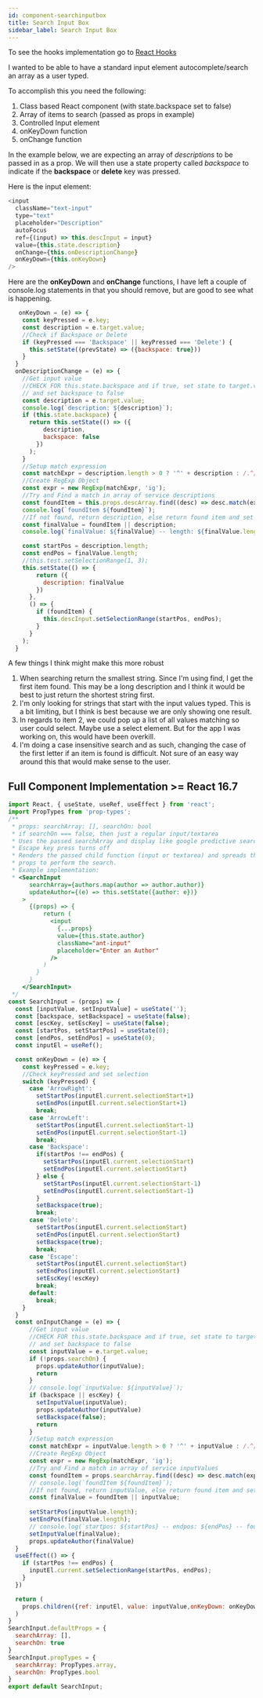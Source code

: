 ```yaml
---
id: component-searchinputbox
title: Search Input Box
sidebar_label: Search Input Box
---
```


To see the hooks implementation go to [React Hooks](../react/react-hooks/#search-input-box-hook)

I wanted to be able to have a standard input element autocomplete/search an array as a user typed.

To accomplish this you need the following:

1. Class based React component (with state.backspace set to false)
2. Array of items to search (passed as props in example)
3. Controlled Input element 
4. onKeyDown function
5. onChange function

In the example below, we are expecting an array of *descriptions* to be passed in as a prop.  We will then use a state property called *backspace* to indicate if the **backspace** or **delete** key was pressed.

Here is the input element:

```javascript
<input
  className="text-input"
  type="text"
  placeholder="Description"
  autoFocus
  ref={(input) => this.descInput = input}
  value={this.state.description}
  onChange={this.onDescriptionChange}
  onKeyDown={this.onKeyDown}
/>
```

Here are the **onKeyDown** and **onChange** functions, I have left a couple of console.log statements in that you should remove, but are good to see what is happening.

```javascript
   onKeyDown = (e) => {
    const keyPressed = e.key;
    const description = e.target.value;
    //Check if Backspace or Delete
    if (keyPressed === 'Backspace' || keyPressed === 'Delete') {
      this.setState((prevState) => ({backspace: true}))
    }
  }
  onDescriptionChange = (e) => {
    //Get input value
    //CHECK FOR this.state.backspace and if true, set state to target.value passed
    // and set backspace to false
    const description = e.target.value;
    console.log(`description: ${description}`);
    if (this.state.backspace) {
      return this.setState(() => ({ 
          description,
          backspace: false 
        })
      );
    }
    //Setup match expression
    const matchExpr = description.length > 0 ? '^' + description : /.^/;
    //Create RegExp Object
    const expr = new RegExp(matchExpr, 'ig');
    //Try and Find a match in array of service descriptions
    const foundItem = this.props.descArray.find((desc) => desc.match(expr));
    console.log(`foundItem ${foundItem}`);
    //If not found, return description, else return found item and set selection range
    const finalValue = foundItem || description;
    console.log(`finalValue: ${finalValue} -- length: ${finalValue.length}`);

    const startPos = description.length;
    const endPos = finalValue.length;
    //this.test.setSelectionRange(1, 3);
    this.setState(() => {
        return ({ 
          description: finalValue
        })
      },
      () => {
        if (foundItem) {
          this.descInput.setSelectionRange(startPos, endPos);
        }
      }
    );
  }
```

A few things I think might make this more robust

1. When searching return the smallest string.  Since I'm using find, I get the first item found.  This may be a long description and I think it would be best to just return the shortest string first.
2. I'm only looking for strings that start with the input values typed.  This is a bit limiting, but I think is best because we are only showing one result.
3. In regards to item 2, we could pop up a list of all values matching so user could select.  Maybe use a select element.  But for the app I was working on, this would have been overkill.
4. I'm doing a case insensitive search and as such, changing the case of the first letter if an item is found is difficult.  Not sure of an easy way around this that would make sense to the user.  

## Full Component Implementation >= React 16.7

```jsx
import React, { useState, useRef, useEffect } from 'react';
import PropTypes from 'prop-types';
/**
 * props: searchArray: [], searchOn: bool
 * if searchOn === false, then just a regular input/textarea 
 * Uses the passed searchArray and display like google predictive search
 * Escape key press turns off
 * Renders the passed child function (input or textarea) and spreads the needed
 * props to perform the search.
 * Example implementation:
 * <SearchInput 
      searchArray={authors.map(author => author.author)}
      updateAuthor={(e) => this.setState({author: e})}
    >
      {(props) => {
          return (
            <input 
              {...props} 
              value={this.state.author}
              className="ant-input"
              placeholder="Enter an Author"  
            />
          )
        }
      }
    </SearchInput>
 */
const SearchInput = (props) => {
  const [inputValue, setInputValue] = useState('');
  const [backspace, setBackspace] = useState(false);
  const [escKey, setEscKey] = useState(false);
  const [startPos, setStartPos] = useState(0);
  const [endPos, setEndPos] = useState(0);
  const inputEl = useRef();

  const onKeyDown = (e) => {
    const keyPressed = e.key;
    //Check keyPressed and set selection
    switch (keyPressed) {
      case 'ArrowRight':
        setStartPos(inputEl.current.selectionStart+1)
        setEndPos(inputEl.current.selectionStart+1)
        break;
      case 'ArrowLeft': 
        setStartPos(inputEl.current.selectionStart-1)
        setEndPos(inputEl.current.selectionStart-1)
        break;
      case 'Backspace': 
        if(startPos !== endPos) {
          setStartPos(inputEl.current.selectionStart)
          setEndPos(inputEl.current.selectionStart)
        } else {
          setStartPos(inputEl.current.selectionStart-1)
          setEndPos(inputEl.current.selectionStart-1)
        }
        setBackspace(true);
        break;
      case 'Delete': 
        setStartPos(inputEl.current.selectionStart)
        setEndPos(inputEl.current.selectionStart)
        setBackspace(true);
        break;
      case 'Escape':
        setStartPos(inputEl.current.selectionStart)
        setEndPos(inputEl.current.selectionStart)
        setEscKey(!escKey)
        break;
      default:
        break;
    }
  }
  const onInputChange = (e) => {
      //Get input value
      //CHECK FOR this.state.backspace and if true, set state to target.value passed
      // and set backspace to false
      const inputValue = e.target.value;
      if (!props.searchOn) {
        props.updateAuthor(inputValue);
        return
      }
      // console.log(`inputValue: ${inputValue}`);
      if (backspace || escKey) {
        setInputValue(inputValue);
        props.updateAuthor(inputValue)
        setBackspace(false);
        return
      }
      //Setup match expression
      const matchExpr = inputValue.length > 0 ? '^' + inputValue : /.^/;
      //Create RegExp Object
      const expr = new RegExp(matchExpr, 'ig');
      //Try and Find a match in array of service inputValues
      const foundItem = props.searchArray.find((desc) => desc.match(expr));
      // console.log(`foundItem ${foundItem}`);
      //If not found, return inputValue, else return found item and set selection range
      const finalValue = foundItem || inputValue;
  
      setStartPos(inputValue.length);
      setEndPos(finalValue.length);
      // console.log(`startpos: ${startPos} -- endpos: ${endPos} -- foundItem: ${foundItem}`)
      setInputValue(finalValue);
      props.updateAuthor(finalValue)
  }
  useEffect(() => {
    if (startPos !== endPos) {
      inputEl.current.setSelectionRange(startPos, endPos);
    } 
  })

  return (
    props.children({ref: inputEl, value: inputValue,onKeyDown: onKeyDown, onChange: onInputChange})
  )
}
SearchInput.defaultProps = {
  searchArray: [],
  searchOn: true
}
SearchInput.propTypes = {
  searchArray: PropTypes.array,
  searchOn: PropTypes.bool
}
export default SearchInput;
```

